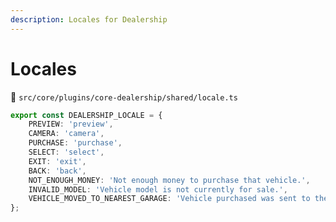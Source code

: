 ```yaml
---
description: Locales for Dealership
---
```


# Locales

📁 `src/core/plugins/core-dealership/shared/locale.ts`

```typescript
export const DEALERSHIP_LOCALE = {
    PREVIEW: 'preview',
    CAMERA: 'camera',
    PURCHASE: 'purchase',
    SELECT: 'select',
    EXIT: 'exit',
    BACK: 'back',
    NOT_ENOUGH_MONEY: 'Not enough money to purchase that vehicle.',
    INVALID_MODEL: 'Vehicle model is not currently for sale.',
    VEHICLE_MOVED_TO_NEAREST_GARAGE: 'Vehicle purchased was sent to the nearest garage.',
};

```
